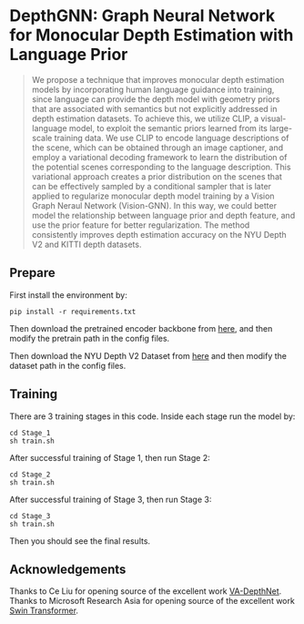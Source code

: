 # DepthGNN: Graph Neural Network for Monocular Depth Estimation with Language Prior
>We propose a technique that improves monocular depth estimation models by incorporating human language guidance into training, since language can provide the depth model with geometry priors that are associated with semantics but not explicitly addressed in depth estimation datasets. To achieve this, we utilize CLIP, a visual-language model, to exploit the semantic priors learned from its large-scale training data. We use CLIP to encode language descriptions of the scene, which can be obtained through an image captioner, and employ a variational decoding framework to learn the distribution of the potential scenes corresponding to the language description. This variational approach creates a prior distribution on the scenes that can be effectively sampled by a conditional sampler that is later applied to regularize monocular depth model training by a Vision Graph Neraul Network (Vision-GNN). In this way, we could better model the relationship between language prior and depth feature, and use the prior feature for better regularization. The method consistently improves depth estimation accuracy on the NYU Depth V2 and KITTI depth datasets. 


## Prepare
First install the environment by:
```
pip install -r requirements.txt
```

Then download the pretrained encoder backbone from [here](https://github.com/microsoft/Swin-Transformer), and then modify the pretrain path in the config files.

Then download the NYU Depth V2 Dataset from [here](https://cs.nyu.edu/~silberman/datasets/nyu_depth_v2.html) and then modify the dataset path in the config files.
## Training
There are 3 training stages in this code. Inside each stage run the model by:
```
cd Stage_1
sh train.sh
```

After successful training of Stage 1, then run Stage 2:
```
cd Stage_2
sh train.sh
```

After successful training of Stage 3, then run Stage 3:
```
cd Stage_3
sh train.sh
```
Then you should see the final results.



## Acknowledgements
Thanks to Ce Liu for opening source of the excellent work [VA-DepthNet](https://github.com/cnexah/VA-DepthNet/tree/main).
Thanks to Microsoft Research Asia for opening source of the excellent work [Swin Transformer](https://github.com/microsoft/Swin-Transformer).

